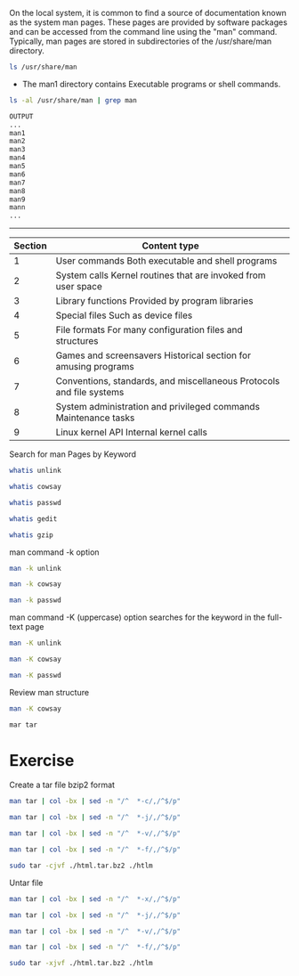 On the local system, it is common to find a source of documentation known as the system man pages. These pages are provided by software packages and can be accessed from the command line using the "man" command. Typically, man pages are stored in subdirectories of the /usr/share/man directory.

```sh
ls /usr/share/man
```

- The man1 directory contains Executable programs or shell commands.

```sh
ls -al /usr/share/man | grep man

OUTPUT
...
man1
man2
man3
man4
man5
man6
man7
man8
man9
mann
...

```

---
| Section | Content type |
|---------|--------------|
| 1	| User commands	Both executable and shell programs |
| 2	| System calls	Kernel routines that are invoked from user space |
| 3	| Library functions	Provided by program libraries |
| 4	| Special files	Such as device files |
| 5	| File formats	For many configuration files and structures |
| 6	| Games and screensavers	Historical section for amusing programs |
| 7	| Conventions, standards, and miscellaneous	Protocols and file systems |
| 8	| System administration and privileged commands	Maintenance tasks |
| 9	| Linux kernel API	Internal kernel calls |

Search for man Pages by Keyword

```sh
whatis unlink

whatis cowsay

whatis passwd

whatis gedit

whatis gzip
```

man command -k option

```sh
man -k unlink

man -k cowsay

man -k passwd
```

man command -K (uppercase) option searches for the keyword in the full-text page

```sh
man -K unlink

man -K cowsay

man -K passwd
```

Review man structure

```sh
man -K cowsay

mar tar
```


# Exercise

Create a tar file bzip2 format

```sh
man tar | col -bx | sed -n "/^  *-c/,/^$/p"

man tar | col -bx | sed -n "/^  *-j/,/^$/p"

man tar | col -bx | sed -n "/^  *-v/,/^$/p"

man tar | col -bx | sed -n "/^  *-f/,/^$/p"

sudo tar -cjvf ./html.tar.bz2 ./htlm
```

Untar file

```sh
man tar | col -bx | sed -n "/^  *-x/,/^$/p"

man tar | col -bx | sed -n "/^  *-j/,/^$/p"

man tar | col -bx | sed -n "/^  *-v/,/^$/p"

man tar | col -bx | sed -n "/^  *-f/,/^$/p"

sudo tar -xjvf ./html.tar.bz2 ./htlm
```

